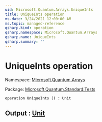 ```yaml
---
uid: Microsoft.Quantum.Arrays.UniqueInts
title: UniqueInts operation
ms.date: 3/24/2021 12:00:00 AM
ms.topic: managed-reference
qsharp.kind: operation
qsharp.namespace: Microsoft.Quantum.Arrays
qsharp.name: UniqueInts
qsharp.summary: ''
---
```


# UniqueInts operation

Namespace: [Microsoft.Quantum.Arrays](xref:Microsoft.Quantum.Arrays)

Package: [Microsoft.Quantum.Standard.Tests](https://nuget.org/packages/Microsoft.Quantum.Standard.Tests)




```qsharp
operation UniqueInts () : Unit
```


## Output : [Unit](xref:microsoft.quantum.lang-ref.unit)

